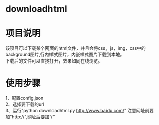 # downloadhtml

# 项目说明
该项目可以下载某个网页的html文件，并且会将css，js，img，css中的background图片,行内样式图片，内嵌样式图片下载到本地。  
下载后的文件可以直接打开，效果如同在线浏览。


# 使用步骤
1、配置config.json  
2、选择要下载的url  
3、运行"python downloadhtml.py http://www.baidu.com/" 注意网址前要加"http://",网址后要加“/”  
